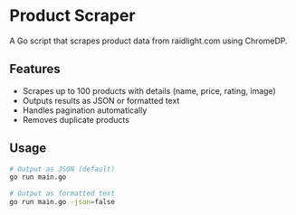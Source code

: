 # Product Scraper

A Go script that scrapes product data from raidlight.com using ChromeDP.

## Features

- Scrapes up to 100 products with details (name, price, rating, image)
- Outputs results as JSON or formatted text
- Handles pagination automatically
- Removes duplicate products

## Usage

```bash
# Output as JSON (default)
go run main.go

# Output as formatted text
go run main.go -json=false